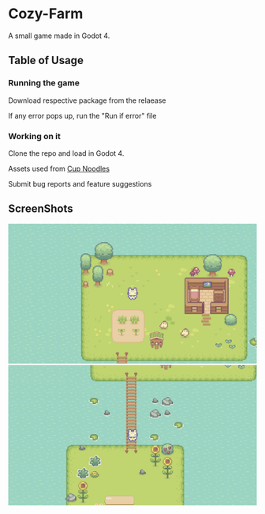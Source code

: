 # Cozy-Farm

A small game made in Godot 4.

## Table of Usage

### Running the game
Download respective package from the relaease 

If any error pops up, run the "Run if error" file

### Working on it
Clone the repo and load in Godot 4.


Assets used from [Cup Noodles](https://cupnooble.itch.io/)

Submit bug reports and feature suggestions

## ScreenShots
![image](Screenshots/idle.png)
![image](Screenshots/idle2.png)
